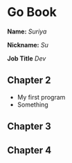 # Go Book

**Name:** *Suriya*

**Nickname:** *Su*

**Job Title** *Dev*

## Chapter 2

* My first program
* Something

## Chapter 3

## Chapter 4
